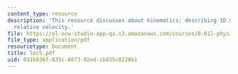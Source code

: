 ```yaml
---
content_type: resource
description: 'This resource discusses about kinematics: describing 1D motion, and
  relative velocity.'
file: https://ol-ocw-studio-app-qa.s3.amazonaws.com/courses/8-01l-physics-i-classical-mechanics-fall-2005/031b836f835c807392edcb435c8228b1_lec5.pdf
file_type: application/pdf
resourcetype: Document
title: lec5.pdf
uid: 031b836f-835c-8073-92ed-cb435c8228b1
---
```

